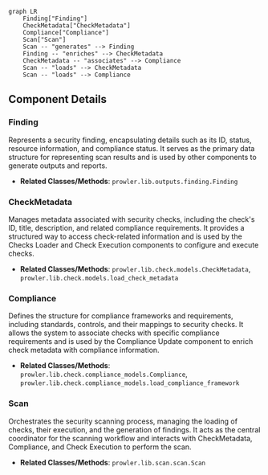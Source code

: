 ```mermaid
graph LR
    Finding["Finding"]
    CheckMetadata["CheckMetadata"]
    Compliance["Compliance"]
    Scan["Scan"]
    Scan -- "generates" --> Finding
    Finding -- "enriches" --> CheckMetadata
    CheckMetadata -- "associates" --> Compliance
    Scan -- "loads" --> CheckMetadata
    Scan -- "loads" --> Compliance
```

## Component Details

### Finding
Represents a security finding, encapsulating details such as its ID, status, resource information, and compliance status. It serves as the primary data structure for representing scan results and is used by other components to generate outputs and reports.
- **Related Classes/Methods**: `prowler.lib.outputs.finding.Finding`

### CheckMetadata
Manages metadata associated with security checks, including the check's ID, title, description, and related compliance requirements. It provides a structured way to access check-related information and is used by the Checks Loader and Check Execution components to configure and execute checks.
- **Related Classes/Methods**: `prowler.lib.check.models.CheckMetadata`, `prowler.lib.check.models.load_check_metadata`

### Compliance
Defines the structure for compliance frameworks and requirements, including standards, controls, and their mappings to security checks. It allows the system to associate checks with specific compliance requirements and is used by the Compliance Update component to enrich check metadata with compliance information.
- **Related Classes/Methods**: `prowler.lib.check.compliance_models.Compliance`, `prowler.lib.check.compliance_models.load_compliance_framework`

### Scan
Orchestrates the security scanning process, managing the loading of checks, their execution, and the generation of findings. It acts as the central coordinator for the scanning workflow and interacts with CheckMetadata, Compliance, and Check Execution to perform the scan.
- **Related Classes/Methods**: `prowler.lib.scan.scan.Scan`
